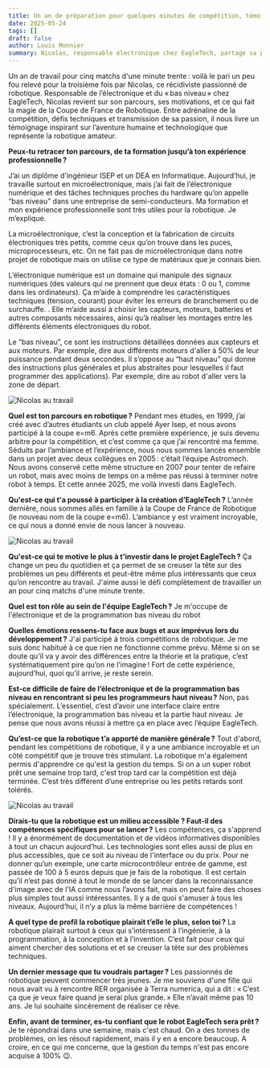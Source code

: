 ```yaml
---
title: Un an de préparation pour quelques minutes de compétition, témoignage de Nicolas
date: 2025-05-24
tags: []
draft: false
author: Louis Monnier
summary: Nicolas, responsable électronique chez EagleTech, partage sa passion, son parcours et les défis de la Coupe de France de Robotique, entre adrénaline, technique, esprit d’équipe et volonté de transmission.. 
---
```


Un an de travail pour cinq matchs d'une minute trente : voilà le pari un peu fou relevé pour la troisième fois par Nicolas, ce récidiviste passionné de robotique. Responsable de l’électronique et du « bas niveau » chez EagleTech, Nicolas revient sur son parcours, ses motivations, et ce qui fait la magie de la Coupe de France de Robotique. Entre adrénaline de la compétition, défis techniques et transmission de sa passion, il nous livre un témoignage inspirant sur l’aventure humaine et technologique que représente la robotique amateur.


**Peux-tu retracer ton parcours, de ta formation jusqu’à ton expérience professionnelle ?**

J’ai un diplôme d'ingénieur ISEP et un DEA en Informatique. Aujourd’hui, je travaille surtout en microélectronique, mais j’ai fait de l’électronique numérique et des tâches techniques proches du hardware qu’on appelle “bas niveau” dans une entreprise de semi-conducteurs.
Ma formation et mon expérience professionnelle sont très utiles pour la robotique. Je m’explique.

La microélectronique, c’est la conception et la fabrication de circuits électroniques très petits, comme ceux qu’on trouve dans les puces, microprocesseurs, etc. On ne fait pas de microélectronique dans notre projet de robotique mais on utilise ce type de matériaux que je connais bien.

L’électronique numérique est un domaine qui manipule des signaux numériques (des valeurs qui ne prennent que deux états : 0 ou 1, comme dans les ordinateurs). Ça m’aide à comprendre les caractéristiques techniques (tension, courant) pour éviter les erreurs de branchement ou de surchauffe. . Elle m’aide aussi à choisir les capteurs, moteurs, batteries et autres composants nécessaires, ainsi qu’à réaliser les montages entre les différents éléments électroniques du robot.

Le “bas niveau”, ce sont les instructions détaillées données aux capteurs et aux moteurs. Par exemple, dire aux différents moteurs d'aller à 50% de leur puissance pendant deux secondes. Il s’oppose au “haut niveau” qui donne des instructions plus générales et plus abstraites pour lesquelles il faut programmer des applications). Par exemple, dire au robot d'aller vers la zone de départ.

![Nicolas au travail](/blog-images/20250524-interview-nicolas/nicolas-au-travail.png)

**Quel est ton parcours en robotique ?**
Pendant mes études, en 1999, j’ai créé avec d’autres étudiants un club appelé Ayer Isep, et nous avons participé à la coupe e=m6. Après cette première expérience, je suis devenu arbitre pour la compétition, et c’est comme ça que j’ai rencontré ma femme. Séduits par l’ambiance et l’expérience, nous nous sommes lancés ensemble dans un projet avec deux collègues en 2005 : c’était l’équipe Astromech. Nous avons conservé cette même structure en 2007 pour tenter de refaire un robot, mais avec moins de temps on a même pas réussi à terminer notre robot à temps. Et cette année 2025, me voilà investi dans EagleTech.

**Qu'est-ce qui t'a poussé à participer à la création d’EagleTech ?**
L’année dernière, nous sommes allés en famille à la Coupe de France de Robotique (le nouveau nom de la coupe e=m6). L’ambiance y est vraiment incroyable, ce qui nous a donné envie de nous lancer à nouveau.

![Nicolas au travail](/blog-images/20250524-interview-nicolas/nicolas-et-terrain-de-jeu.png)

**Qu'est-ce qui te motive le plus à t’investir dans le projet EagleTech ?**
Ça change un peu du quotidien et ça permet de se creuser la tête sur des problèmes un peu différents et peut-être même plus intéressants que ceux qu’on rencontre au travail. J'aime aussi le défi complètement de travailler un an pour cinq matchs d'une minute trente.

**Quel est ton rôle au sein de l'équipe EagleTech ?**
Je m'occupe de l'électronique et de la programmation bas niveau du robot

**Quelles émotions ressens-tu face aux bugs et aux imprévus lors du développement ?**
J'ai participé à trois compétitions de robotique. Je me suis donc habitué à ce que rien ne fonctionne comme prévu. Même si on se doute qu'il va y avoir des différences entre la théorie et la pratique, c’est systématiquement pire qu’on ne l’imagine ! Fort de cette expérience, aujourd’hui, quoi qu’il arrive, je reste serein.

**Est-ce difficile de faire de l’électronique et de la programmation bas niveau en rencontrant si peu les programmeurs haut niveau ?**
Non, pas spécialement. L’essentiel, c’est d’avoir une interface claire entre l’électronique, la programmation bas niveau et la partie haut niveau. Je pense que nous avons réussi à mettre ça en place avec l’équipe EagleTech.

**Qu’est-ce que la robotique t’a apporté de manière générale ?**
Tout d'abord, pendant les compétitions de robotique, il y a une ambiance incroyable et un côté compétitif que je trouve très stimulant.
La robotique m'a également permis d'apprendre ce qu'est la gestion du temps. Si on a un super robot prêt une semaine trop tard, c'est trop tard car la compétition est déjà terminée. C’est très différent d’une entreprise ou les petits retards sont tolérés.

![Nicolas au travail](/blog-images/20250524-interview-nicolas/nicoas-reflechit-smartphone-laptop.png)

**Dirais-tu que la robotique est un milieu accessible ? Faut-il des compétences spécifiques pour se lancer ?**
Les compétences, ça s'apprend ! Il y a énormément de documentation et de vidéos informatives disponibles à tout un chacun aujourd’hui. Les technologies sont elles aussi de plus en plus accessibles, que ce soit au niveau de l'interface ou du prix. Pour ne donner qu’un exemple, une carte microcontrôleur entrée de gamme, est passée de 100 à 5 euros depuis que je fais de la robotique.
Il est certain qu’il n’est pas donné à tout le monde de se lancer dans la reconnaissance d'image avec de l'IA comme nous l’avons fait, mais on peut faire des choses plus simples tout aussi intéressantes. Il y a de quoi s'amuser à tous les niveaux. Aujourd’hui, il n’y a plus la même barrière de compétences !

**A quel type de profil la robotique plairait t’elle le plus, selon toi ?**
La robotique plairait surtout à ceux qui s’intéressent à l’ingénierie, à la programmation, à la conception et à l’invention. C’est fait pour ceux qui aiment chercher des solutions et et se creuser la tête sur des problèmes techniques.

**Un dernier message que tu voudrais partager ?**
Les passionnés de robotique peuvent commencer très jeunes. Je me souviens d'une fille qui nous avait vu à rencontre RER organisée à Terra numerica, qui a dit : « C’est ça que je veux faire quand je serai plus grande. »  Elle n’avait même pas 10 ans. Je lui souhaite sincèrement de réaliser ce rêve.

**Enfin, avant de terminer, es-tu confiant que le robot EagleTech sera prêt ?**
Je te répondrai dans une semaine, mais c'est chaud. On a des tonnes de problèmes, on les résout rapidement, mais il y en a encore beaucoup.
A croire, en ce qui me concerne, que la gestion du temps n'est pas encore acquise à 100% 😉.
